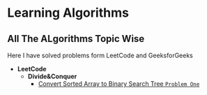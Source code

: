 # Learning Algorithms
## All The ALgorithms Topic Wise
Here I have solved problems form LeetCode and GeeksforGeeks

- **LeetCode**
    - **Divide&Conquer**
         - [Convert Sorted Array to Binary Search Tree `Problem One`](https://leetcode.com/problems/convert-sorted-array-to-binary-search-tree/)

